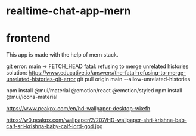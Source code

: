 # realtime-chat-app-mern

# frontend

This app is made with the help of mern stack.

git error:
main -> FETCH_HEAD fatal: refusing to merge unrelated histories
solution: https://www.educative.io/answers/the-fatal-refusing-to-merge-unrelated-histories-git-error
git pull origin main --allow-unrelated-histories

npm install @mui/material @emotion/react @emotion/styled
npm install @mui/icons-material

https://www.peakpx.com/en/hd-wallpaper-desktop-wkefh

https://w0.peakpx.com/wallpaper/2/207/HD-wallpaper-shri-krishna-bab-calf-sri-krishna-baby-calf-lord-god.jpg
